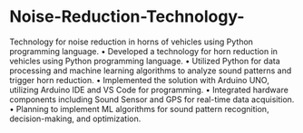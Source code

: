 # Noise-Reduction-Technology-
Technology for noise reduction in horns of vehicles using Python programming language.
•	Developed a technology for horn reduction in vehicles using Python programming language.
•	Utilized Python for data processing and machine learning algorithms to analyze sound patterns and trigger horn reduction.
•	Implemented the solution with Arduino UNO, utilizing Arduino IDE and VS Code for programming.
•	Integrated hardware components including Sound Sensor and GPS for real-time data acquisition.
•	Planning to implement ML algorithms for sound pattern recognition, decision-making, and optimization.
